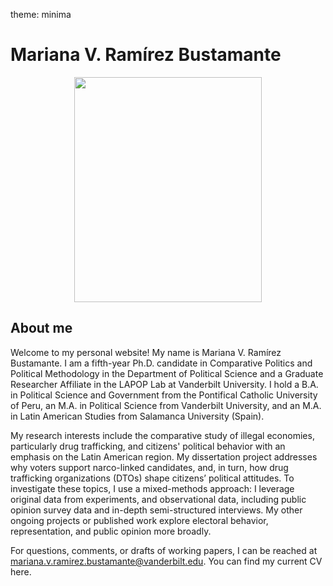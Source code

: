 theme: minima

# **Mariana V. Ramírez Bustamante**

<p align="center">
  <img width="300" height="360" src="https://www.vanderbilt.edu/lapop/images/ramirez.png">
</p>

## About me


Welcome to my personal website! My name is Mariana V. Ramírez Bustamante. I am a fifth-year Ph.D. candidate in Comparative Politics and Political Methodology in the Department of Political Science and a Graduate Researcher Affiliate in the LAPOP Lab at Vanderbilt University. I hold a B.A. in Political Science and Government from the Pontifical Catholic University of Peru, an M.A. in Political Science from Vanderbilt University, and an M.A. in Latin American Studies from Salamanca University (Spain). 

My research interests include the comparative study of illegal economies, particularly drug trafficking, and citizens' political behavior with an emphasis on the Latin American region. My dissertation project addresses why voters support narco-linked candidates, and, in turn, how drug trafficking organizations (DTOs) shape citizens’ political attitudes. To investigate these topics, I use a mixed-methods approach: I leverage original data from experiments, and observational data, including public opinion survey data and in-depth semi-structured interviews. My other ongoing projects or published work explore electoral behavior, representation, and public opinion more broadly.

For questions, comments, or drafts of working papers, I can be reached at mariana.v.ramirez.bustamante@vanderbilt.edu. You can find my current CV here.
